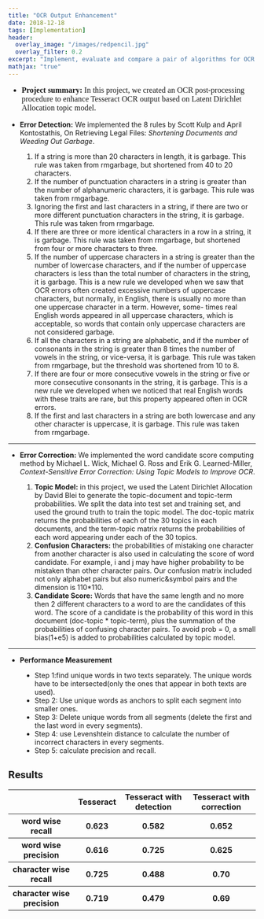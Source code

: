 ```yaml
---
title: "OCR Output Enhancement"
date: 2018-12-18
tags: [Implementation]
header:
  overlay_image: "/images/redpencil.jpg"
  overlay_filter: 0.2
excerpt: "Implement, evaluate and compare a pair of algorithms for OCR postprocessing based on research papers."
mathjax: "true"
---
```

<div style="font-size:16px;font-family:'Montserrat';">
<ul>

<li><strong>Project summary:</strong> In this project, we created an OCR post-processing procedure to enhance Tesseract OCR output based on Latent Dirichlet Allocation topic model.</li>
</ul>
</div>
<ul class="thin-text">
<li><strong>Error Detection:</strong> We implemented the 8 rules by Scott Kulp and April Kontostathis, On Retrieving Legal Files: <i>Shortening Documents and Weeding Out Garbage</i>.</li>
</ul>

<div style="margin-left:30px;">
<ol class="thin-text">
  <li>If a string is more than 20 characters in length, it is garbage. This rule was taken from rmgarbage, but shortened from 40 to 20 characters.</li>
  <li>If the number of punctuation characters in a string is greater than the number of alphanumeric characters, it is garbage. This rule was taken from rmgarbage.</li>
  <li>Ignoring the first and last characters in a string, if there are two or more different punctuation characters in the string, it is garbage. This rule was taken from rmgarbage.</li>
  <li>If there are three or more identical characters in a row in a string, it is garbage. This rule was taken from rmgarbage, but shortened from four or more characters to three.</li>
  <li>If the number of uppercase characters in a string is greater than the number of lowercase characters, and if the number of uppercase characters is less than the total number of characters in the string, it is garbage. This is a new rule we developed when we saw that OCR errors often created excessive numbers of uppercase characters, but normally, in English, there is usually no more than one uppercase character in a term. However, some- times real English words appeared in all uppercase characters, which is acceptable, so words that contain only uppercase characters are not considered garbage.</li>
  <li>If all the characters in a string are alphabetic, and if the number of consonants in the string is greater than 8 times the number of vowels in the string, or vice-versa, it is garbage. This rule was taken from rmgarbage, but the threshold was shortened from 10 to 8.</li>
  <li>If there are four or more consecutive vowels in the string or five or more consecutive consonants in the string, it is garbage. This is a new rule we developed when we noticed that real English words with these traits are rare, but this property appeared often in OCR errors.</li>
  <li>If the first and last characters in a string are both lowercase and any other character is uppercase, it is garbage. This rule was taken from rmgarbage.</li>
</ol>
</div>
<hr />
<div>
<ul class="thin-text">

<li><strong>Error Correction:</strong> We implemented the word candidate score computing method by Michael L. Wick, Michael G. Ross and Erik G. Learned-Miller, <i>Context-Sensitive Error Correction: Using Topic Models to Improve OCR</i>.</li>
</ul>
</div>
<div style="margin-left:30px;">
<ol class="thin-text">
<li><strong>Topic Model:</strong> in this project, we used the Latent Dirichlet Allocation by David Blei to generate the topic-document and topic-term probabilities. We split the data into test set and training set, and used the ground truth to train the topic model. The doc-topic matrix returns the probabilities of each of the 30 topics in each documents, and the term-topic matrix returns the probabilities of each word appearing under each of the 30 topics.</li>
<li><strong>Confusion Characters:</strong> the probabilities of mistaking one character from another character is also used in calculating the score of word candidate. For example, i and j may have higher probability to be mistaken than other character pairs. Our confusion matrix included not only alphabet pairs but also numeric&symbol pairs and the dimension is 110*110.</li>
<li><strong>Candidate Score:</strong> Words that have the same length and no more then 2 different characters to a word to are the candidates of this word. The score of a candidate is the probability of this word in this document (doc-topic * topic-term), plus the summation of the probabilities of confusing character pairs. To avoid prob = 0, a small bias(1+e5) is added to probabilities calculated by topic model.</li>
</ol>
</div>
<hr />
<ul class="thin-text">
<li><strong>Performance Measurement</strong></li>
</ul>
<div style="margin-left:30px;">
<ul class="thin-text">
<li>Step 1:find unique words in two texts separately. The unique words have to be intersected(only the ones that appear in both texts are used).</li>
<li>Step 2: Use unique words as anchors to split each segment into smaller ones.</li>
<li>Step 3: Delete unique words from all segments (delete the first and the last word in every segments).</li>
<li>Step 4: use Levenshtein distance to calculate the number of incorrect characters in every segments.</li>
<li>Step 5: calculate precision and recall.</li>
</ul>
</div>
<h2 style="font-family:'Roboto'">Results</h2>

<table>
<tr>
<th></th>
<th>Tesseract</th>
<th>Tesseract with detection</th>
<th>Tesseract with correction</th>
</tr>
<tr>
<th>word wise recall</th>
<th>0.623</th>
<th>0.582</th>
<th>0.652</th>
</tr>
<tr>
<th>word wise precision</th>
<th>0.616</th>
<th>0.725</th>
<th>0.625</th>
</tr>
<tr>
<th>character wise recall</th>
<th>0.725</th>
<th>0.488</th>
<th>0.70</th>
</tr>
<tr>
<th>character wise precision</th>
<th>0.719</th>
<th>0.479</th>
<th>0.69</th>
</tr>
</table>
